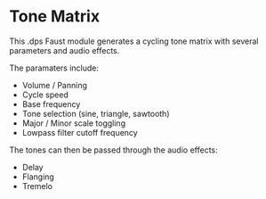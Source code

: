 # Tone Matrix

This .dps Faust module generates a cycling tone matrix with several parameters and audio effects.

The paramaters include:
* Volume / Panning
* Cycle speed
* Base frequency
* Tone selection (sine, triangle, sawtooth)
* Major / Minor scale toggling
* Lowpass filter cutoff frequency

The tones can then be passed through the audio effects:
* Delay
* Flanging
* Tremelo
 